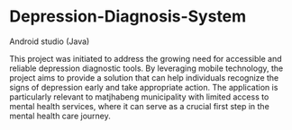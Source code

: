 # Depression-Diagnosis-System
Android studio (Java)

This project was initiated to address the growing need for accessible and reliable 
depression diagnostic tools. By leveraging mobile technology, the project aims to 
provide a solution that can help individuals recognize the signs of depression early and 
take appropriate action. The application is particularly relevant to matjhabeng 
municipality with limited access to mental health services, where it can serve as a 
crucial first step in the mental health care journey.
